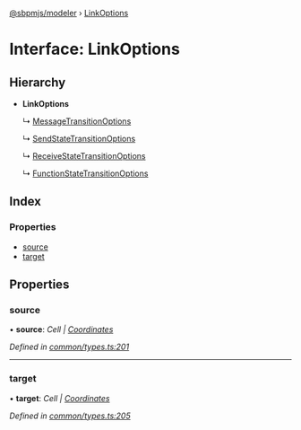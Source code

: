 [@sbpmjs/modeler](../README.md) › [LinkOptions](linkoptions.md)

# Interface: LinkOptions

## Hierarchy

* **LinkOptions**

  ↳ [MessageTransitionOptions](messagetransitionoptions.md)

  ↳ [SendStateTransitionOptions](sendstatetransitionoptions.md)

  ↳ [ReceiveStateTransitionOptions](receivestatetransitionoptions.md)

  ↳ [FunctionStateTransitionOptions](functionstatetransitionoptions.md)

## Index

### Properties

* [source](linkoptions.md#source)
* [target](linkoptions.md#target)

## Properties

###  source

• **source**: *Cell | [Coordinates](coordinates.md)*

*Defined in [common/types.ts:201](https://github.com/mkolodiy/sbpmjs/blob/6939d2f/packages/sbpm-modeler/lib/common/types.ts#L201)*

___

###  target

• **target**: *Cell | [Coordinates](coordinates.md)*

*Defined in [common/types.ts:205](https://github.com/mkolodiy/sbpmjs/blob/6939d2f/packages/sbpm-modeler/lib/common/types.ts#L205)*
